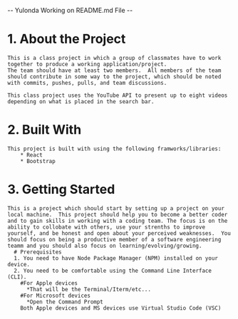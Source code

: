  <!-- Youtube Clone Project 
<!--   

Prioritize Functinality over Design 

- 
                    ~APP.JSX {MAIN PAGE TO RENDER}

 ~ Home page - consists of SearchBar component , search and nav aka header .
  ~ About page - should include information about who worked on the application and links to their GitHub profiles.
  .
  Create an: 

  <AboutMeCard> : Name / Photo/ Link to Github / 1-3 Fun Facts (one thing you enjoy about coding)
    <AboutMe>
  .
  .
        COMPONENTS 

~Searchbar - 8 videos on load with a thumbnail showing title of video.
    -fetch search (e.target.value) from searchbar from youtube API and render 8 results.

~SearchBar Reset - When a new search is performed the previous results should be cleared and only show new results




- useState manipulation

~Search Bar Redirect

- VIEW VIDEO - Click on displayed video and take to new page to view video.


example on how to fetch

fetch(
  `https://youtube.googleapis.com/youtube/v3/search?key=${process.env.REACT_APP_API_KEY}`
)



NAVBAR 
-- HOME -ABOUT ---

   -->


-- Yulonda Working on README.md File --
# 1. About the Project
    This is a class project in which a group of classmates have to work together to produce a working application/project. 
    The team should have at least two members.  All members of the team should contribute in some way to the project, which should be noted with commits, pushes, pulls, and team discussions.  
    
    This class project uses the YouTube API to present up to eight videos depending on what is placed in the search bar.  


# 2. Built With
    This project is built with using the following framworks/libraries:
        * React
        * Bootstrap

# 3. Getting Started
    This is a project which should start by setting up a project on your local machine.  This project should help you to become a better coder and to gain skills in working with a coding team. The focus is on the ability to collobate with others, use your strenths to improve yourself, and be honest and open about your perceived weaknesses.  You should focus on being a productive member of a software engineering teamm and you should also focus on learning/evolving/growing.  
      # Prerequisites
      1. You need to have Node Package Manager (NPM) installed on your device.
      2. You need to be comfortable using the Command Line Interface (CLI).  
        #For Apple devices
          *That will be the Terminal/Iterm/etc...  
        #For Microsoft devices
          *Open the Command Prompt
        Both Apple devices and MS devices use Virtual Studio Code (VSC)

  























